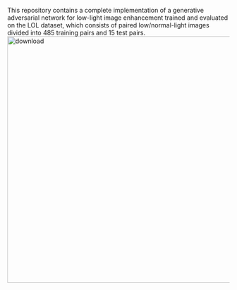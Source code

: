 
This repository contains a complete implementation of a generative adversarial network for low-light image enhancement trained and evaluated on the LOL dataset, which consists of paired low/normal-light images divided into 485 training pairs and 15 test pairs.
<img width="1490" height="559" alt="download" src="https://github.com/user-attachments/assets/bb6b5a24-54b8-48c8-b565-f95e07278b73" />

